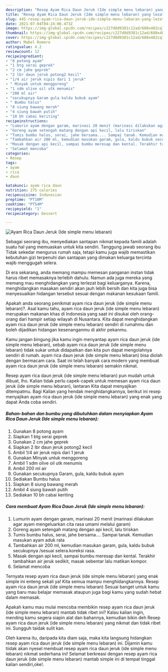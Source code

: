 ```yaml
---
description: "Resep Ayam Rica Daun Jeruk (Ide simple menu lebaran) yang lezat Untuk Jualan"
title: "Resep Ayam Rica Daun Jeruk (Ide simple menu lebaran) yang lezat Untuk Jualan"
slug: 445-resep-ayam-rica-daun-jeruk-ide-simple-menu-lebaran-yang-lezat-untuk-jualan
date: 2021-07-04T04:24:06.473Z
image: https://img-global.cpcdn.com/recipes/c227d8d9381c12ad/680x482cq70/ayam-rica-daun-jeruk-ide-simple-menu-lebaran-foto-resep-utama.jpg
thumbnail: https://img-global.cpcdn.com/recipes/c227d8d9381c12ad/680x482cq70/ayam-rica-daun-jeruk-ide-simple-menu-lebaran-foto-resep-utama.jpg
cover: https://img-global.cpcdn.com/recipes/c227d8d9381c12ad/680x482cq70/ayam-rica-daun-jeruk-ide-simple-menu-lebaran-foto-resep-utama.jpg
author: Mabel Romero
ratingvalue: 4.2
reviewcount: 12
recipeingredient:
- "8 potong ayam"
- "1 btg serai geprek"
- "2 cm jahe geprek"
- "2 lbr daun jeruk potong2 kecil"
- "1/4 air jeruk nipis dari 1 jeruk"
- " Minyak untuk menggoreng"
- "1 sdm olive oil utk menumis"
- "200 ml air"
- "secukupnya Garam gula kaldu bubuk ayam"
- " Bumbu halus"
- "8 siung bawang merah"
- "4 siung bawah putih"
- "10 bh cabai keriting"
recipeinstructions:
- "Lumurin ayam dengan garam, marinasi 20 menit (marinasi dilakukan agar ayam mengeluarkan cita rasa umami melalui garam)"
- "Goreng ayam setengah matang dengan api kecil, lalu tiriskan"
- "Tumis bumbu halus, serai, jahe bersama.... Sampai tanak. Kemudian masukan ayam aduk rata"
- "Tambahkan air 200 ml, kemudian masukan garam, gula, kaldu bubuk secukupnya /sesuai selera.koreksi rasa."
- "Masak dengan api kecil, sampai bumbu meresap dan kental. Terakhir tambahkan air jeruk sedikit, masak sebentar lalu matikan kompor."
- "Selamat mencoba"
categories:
- Resep
tags:
- ayam
- rica
- daun

katakunci: ayam rica daun 
nutrition: 275 calories
recipecuisine: Indonesian
preptime: "PT10M"
cooktime: "PT54M"
recipeyield: "1"
recipecategory: Dessert

---
```



![Ayam Rica Daun Jeruk (Ide simple menu lebaran)](https://img-global.cpcdn.com/recipes/c227d8d9381c12ad/680x482cq70/ayam-rica-daun-jeruk-ide-simple-menu-lebaran-foto-resep-utama.jpg)

Sebagai seorang ibu, menyediakan santapan nikmat kepada famili adalah suatu hal yang memuaskan untuk kita sendiri. Tanggung jawab seorang ibu Tidak sekedar mengurus rumah saja, tetapi kamu juga wajib memastikan kebutuhan gizi terpenuhi dan santapan yang dimakan keluarga tercinta wajib menggugah selera.

Di era  sekarang, anda memang mampu memesan panganan instan tidak harus ribet memasaknya terlebih dahulu. Namun ada juga mereka yang memang mau menghidangkan yang terlezat bagi keluarganya. Karena, menghidangkan masakan sendiri akan jauh lebih bersih dan kita juga bisa menyesuaikan hidangan tersebut sesuai dengan makanan kesukaan famili. 



Apakah anda seorang penikmat ayam rica daun jeruk (ide simple menu lebaran)?. Asal kamu tahu, ayam rica daun jeruk (ide simple menu lebaran) merupakan makanan khas di Indonesia yang saat ini disukai oleh orang-orang dari hampir setiap wilayah di Nusantara. Kita dapat menghidangkan ayam rica daun jeruk (ide simple menu lebaran) sendiri di rumahmu dan boleh dijadikan hidangan kesenanganmu di akhir pekanmu.

Kamu jangan bingung jika kamu ingin menyantap ayam rica daun jeruk (ide simple menu lebaran), sebab ayam rica daun jeruk (ide simple menu lebaran) tidak sukar untuk didapatkan dan kita pun dapat mengolahnya sendiri di rumah. ayam rica daun jeruk (ide simple menu lebaran) bisa diolah dengan bermacam cara. Saat ini telah banyak cara modern yang membuat ayam rica daun jeruk (ide simple menu lebaran) semakin nikmat.

Resep ayam rica daun jeruk (ide simple menu lebaran) pun mudah untuk dibuat, lho. Kalian tidak perlu capek-capek untuk memesan ayam rica daun jeruk (ide simple menu lebaran), lantaran Kita dapat menyajikan ditempatmu. Bagi Kalian yang hendak menghidangkannya, berikut ini resep menyajikan ayam rica daun jeruk (ide simple menu lebaran) yang enak yang dapat Anda coba sendiri.

<!--inarticleads1-->

##### Bahan-bahan dan bumbu yang dibutuhkan dalam menyiapkan Ayam Rica Daun Jeruk (Ide simple menu lebaran):

1. Gunakan 8 potong ayam
1. Siapkan 1 btg serai geprek
1. Gunakan 2 cm jahe geprek
1. Siapkan 2 lbr daun jeruk potong2 kecil
1. Ambil 1/4 air jeruk nipis dari 1 jeruk
1. Gunakan  Minyak untuk menggoreng
1. Ambil 1 sdm olive oil utk menumis
1. Ambil 200 ml air
1. Gunakan secukupnya Garam, gula, kaldu bubuk ayam
1. Sediakan  Bumbu halus
1. Siapkan 8 siung bawang merah
1. Ambil 4 siung bawah putih
1. Sediakan 10 bh cabai keriting




<!--inarticleads2-->

##### Cara membuat Ayam Rica Daun Jeruk (Ide simple menu lebaran):

1. Lumurin ayam dengan garam, marinasi 20 menit (marinasi dilakukan agar ayam mengeluarkan cita rasa umami melalui garam)
1. Goreng ayam setengah matang dengan api kecil, lalu tiriskan
1. Tumis bumbu halus, serai, jahe bersama.... Sampai tanak. Kemudian masukan ayam aduk rata
1. Tambahkan air 200 ml, kemudian masukan garam, gula, kaldu bubuk secukupnya /sesuai selera.koreksi rasa.
1. Masak dengan api kecil, sampai bumbu meresap dan kental. Terakhir tambahkan air jeruk sedikit, masak sebentar lalu matikan kompor.
1. Selamat mencoba




Ternyata resep ayam rica daun jeruk (ide simple menu lebaran) yang enak simple ini enteng sekali ya! Kita semua mampu menghidangkannya. Resep ayam rica daun jeruk (ide simple menu lebaran) Sesuai banget untuk kamu yang baru mau belajar memasak ataupun juga bagi kamu yang sudah hebat dalam memasak.

Apakah kamu mau mulai mencoba membikin resep ayam rica daun jeruk (ide simple menu lebaran) mantab tidak ribet ini? Kalau kalian ingin, mending kamu segera siapin alat dan bahannya, kemudian bikin deh Resep ayam rica daun jeruk (ide simple menu lebaran) yang nikmat dan tidak ribet ini. Sungguh taidak sulit kan. 

Oleh karena itu, daripada kita diam saja, maka kita langsung hidangkan resep ayam rica daun jeruk (ide simple menu lebaran) ini. Dijamin kamu tiidak akan nyesel membuat resep ayam rica daun jeruk (ide simple menu lebaran) nikmat sederhana ini! Selamat berkreasi dengan resep ayam rica daun jeruk (ide simple menu lebaran) mantab simple ini di tempat tinggal kalian sendiri,oke!.

